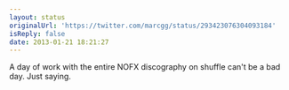 ```yaml
---
layout: status
originalUrl: 'https://twitter.com/marcgg/status/293423076304093184'
isReply: false
date: 2013-01-21 18:21:27
---
```


A day of work with the entire NOFX discography on shuffle can't be a bad day. Just saying.
